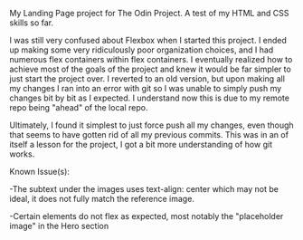 My Landing Page project for The Odin Project. A test of my HTML and CSS skills so far.

I was still very confused about Flexbox when I started this project. I ended up making some very ridiculously poor organization choices, and I had numerous flex containers within flex containers. I eventually realized how to achieve most of the goals of the project and knew it would be far simpler to just start the project over. I reverted to an old version, but upon making all my changes I ran into an error with git so I was unable to simply push my changes bit by bit as I expected. I understand now this is due to my remote repo being "ahead" of the local repo.

Ultimately, I found it simplest to just force push all my changes, even though that seems to have gotten rid of all my previous commits. This was in an of itself a lesson for the project, I got a bit more understanding of how git works.

Known Issue(s):

-The subtext under the images uses text-align: center which may not be ideal, it does not fully match the reference image.

-Certain elements do not flex as expected, most notably the "placeholder image" in the Hero section
